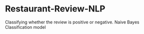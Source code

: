 # Restaurant-Review-NLP
Classifying whether the review is positive or negative.
Naive Bayes Classification model
